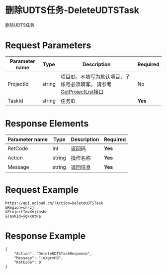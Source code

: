 # 删除UDTS任务-DeleteUDTSTask

删除UDTS任务

# Request Parameters
|Parameter name|Type|Description|Required|
|---|---|---|---|
|ProjectId|string|项目ID。不填写为默认项目，子帐号必须填写。 请参考[GetProjectList接口](api/summary/get_project_list)|No|
|TaskId|string|任务ID|**Yes**|

# Response Elements
|Parameter name|Type|Description|Required|
|---|---|---|---|
|RetCode|int|返回码|**Yes**|
|Action|string|操作名称|**Yes**|
|Message|string|返回信息|**Yes**|

# Request Example
```
https://api.ucloud.cn/?Action=DeleteUDTSTask
&Region=cn-zj
&ProjectId=Xvjtnsbo
&TaskId=ygkxntRa
```

# Response Example
```
{
    "Action": "DeleteUDTSTaskResponse", 
    "Message": "juXgrvHQ", 
    "RetCode": 0
}
```

